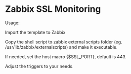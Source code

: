 # Zabbix SSL Monitoring

Usage:

Import the template to Zabbix

Copy the shell script to zabbix external scripts folder (eg. /usr/lib/zabbix/externalscripts) and make it executable.

If needed, set the host macro {$SSL_PORT}, default is 443.

Adjust the triggers to your needs.
